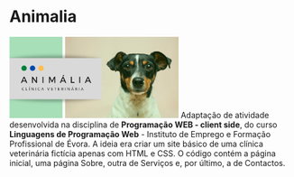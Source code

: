 # Animalia
<img src= "src/img/Animalia-v2.png" width="300px">
Adaptação de atividade desenvolvida na disciplina de  <strong>Programação WEB - client side</strong>, do curso <strong>Linguagens de Programação Web</strong> - Instituto de Emprego e Formação Profissional de Évora.
A ideia era criar um site básico de uma clínica veterinária fictícia apenas com HTML e CSS. O código contém a página inicial, uma página Sobre, outra de Serviços e, por último, a de Contactos.

